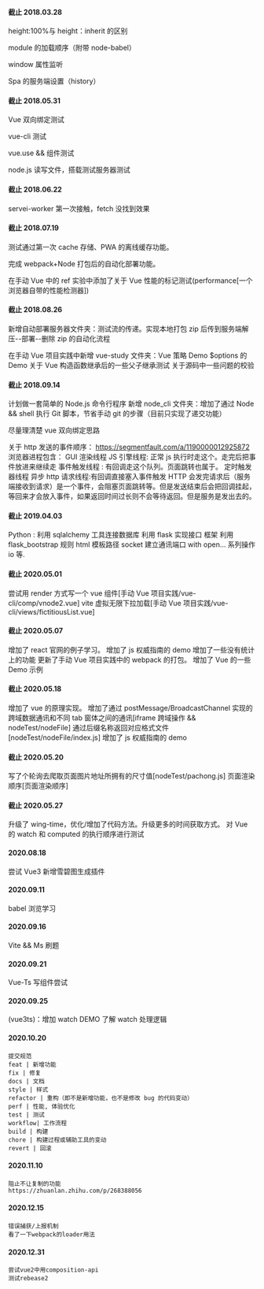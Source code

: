 #### 截止 2018.03.28

height:100%与 height：inherit 的区别

module 的加载顺序（附带 node-babel）

window 属性监听

Spa 的服务端设置（history）

#### 截止 2018.05.31

Vue 双向绑定测试

vue-cli 测试

vue.use && 组件测试

node.js 读写文件，搭载测试服务器测试

#### 截止 2018.06.22

servei-worker 第一次接触，fetch 没找到效果

#### 截止 2018.07.19

测试通过第一次 cache 存储、PWA 的离线缓存功能。

完成 webpack+Node 打包后的自动化部署功能。

在手动 Vue 中的 ref 实验中添加了关于 Vue 性能的标记测试(performance[一个浏览器自带的性能检测器])

#### 截止 2018.08.26

新增自动部署服务器文件夹：测试流的传递。实现本地打包 zip 后传到服务端解压--部署--删除 zip 的自动化流程

在手动 Vue 项目实践中新增 vue-study 文件夹：Vue 策略 Demo \$options 的 Demo 关于 Vue 构造函数继承后的一些父子继承测试 关于源码中一些问题的校验

#### 截止 2018.09.14

计划做一套简单的 Node.js 命令行程序
新增 node_cli 文件夹：增加了通过 Node && shell 执行 Git 脚本，节省手动 git 的步骤（目前只实现了递交功能）

尽量理清楚 vue 双向绑定思路

关于 http 发送的事件顺序：
https://segmentfault.com/a/1190000012925872
浏览器进程包含：
GUI 渲染线程
JS 引擎线程: 正常 js 执行时走这个。走完后把事件放进来继续走
事件触发线程 : 有回调走这个队列。页面跳转也属于。
定时触发器线程
异步 http 请求线程:有回调直接塞入事件触发
HTTP 会发完请求后（服务端接收到请求）是一个事件，会阻塞页面跳转等。但是发送结束后会把回调挂起，等回来才会放入事件，如果返回时间过长则不会等待返回。但是服务是发出去的。

#### 截止 2019.04.03

Python :
利用 sqlalchemy 工具连接数据库
利用 flask 实现接口 框架
利用 flask_bootstrap 规则 html 模板路径
socket 建立通讯端口
with open... 系列操作 io
等.

#### 截止 2020.05.01

尝试用 render 方式写一个 vue 组件[手动 Vue 项目实践/vue-cli/comp/vnode2.vue]
vite
虚拟无限下拉加载[手动 Vue 项目实践/vue-cli/views/fictitiousList.vue]

#### 截止 2020.05.07

增加了 react 官网的例子学习。
增加了 js 权威指南的 demo
增加了一些没有统计上的功能
更新了手动 Vue 项目实践中的 webpack 的打包。
增加了 Vue 的一些 Demo 示例

#### 截止 2020.05.18

增加了 vue 的原理实现。
增加了通过 postMessage/BroadcastChannel 实现的跨域数据通讯和不同 tab 窗体之间的通讯[iframe 跨域操作 && nodeTest/nodeFile]
通过后缀名称返回对应格式文件[nodeTest/nodeFile/index.js]
增加了 js 权威指南的 demo

#### 截止 2020.05.20

写了个轮询去爬取页面图片地址所拥有的尺寸值[nodeTest/pachong.js]
页面渲染顺序[页面渲染顺序]

#### 截止 2020.05.27

升级了 wing-time，优化/增加了代码方法。升级更多的时间获取方式。
对 Vue 的 watch 和 computed 的执行顺序进行测试

#### 2020.08.18

尝试 Vue3
新增雪碧图生成插件

#### 2020.09.11

babel 浏览学习

#### 2020.09.16

Vite && Ms 刷题

#### 2020.09.21

Vue-Ts 写组件尝试

#### 2020.09.25

(vue3ts)：增加 watch DEMO 了解 watch 处理逻辑

#### 2020.10.20

    提交规范
    feat | 新增功能
    fix | 修复
    docs | 文档
    style | 样式
    refactor | 重构（即不是新增功能，也不是修改 bug 的代码变动）
    perf | 性能, 体验优化
    test | 测试
    workflow| 工作流程
    build | 构建
    chore | 构建过程或辅助工具的变动
    revert | 回滚

#### 2020.11.10

    阻止不让复制的功能
    https://zhuanlan.zhihu.com/p/268388056

#### 2020.12.15

    错误捕获/上报机制
    看了一下webpack的loader用法

#### 2020.12.31

    尝试vue2中用composition-api
    测试rebease2